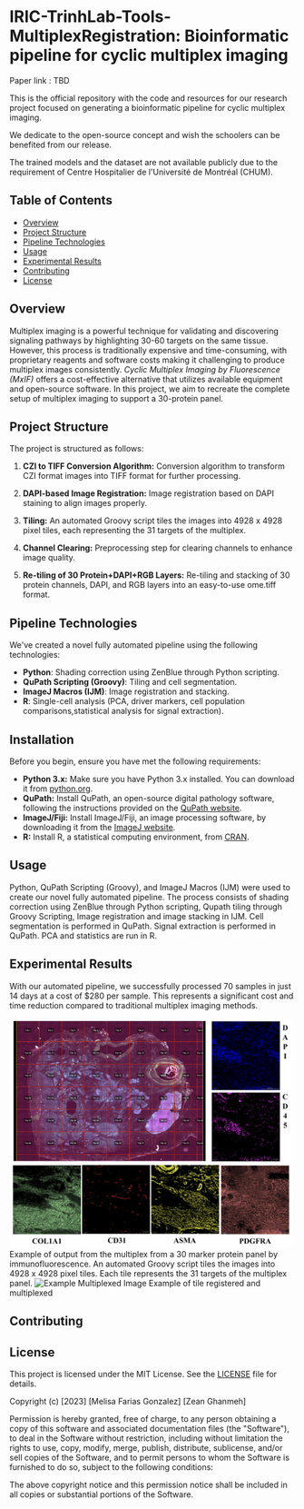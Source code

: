 # IRIC-TrinhLab-Tools-MultiplexRegistration: Bioinformatic pipeline for cyclic multiplex imaging

Paper link : TBD

This is the official repository with the code and resources for our research project focused on generating a bioinformatic pipeline for cyclic multiplex imaging.

We dedicate to the open-source concept and wish the schoolers can be benefited from our release.

The trained models and the dataset are not available publicly due to the requirement of Centre Hospitalier de l'Université de Montréal (CHUM).

## Table of Contents
- [Overview](#introduction)
- [Project Structure](#project-structure)
- [Pipeline Technologies](#dependencies)
- [Usage](#usage)
- [Experimental Results](#experimental-results)
- [Contributing](#contributing)
- [License](#license)

## Overview
Multiplex imaging is a powerful technique for validating and discovering signaling pathways by highlighting 30-60 targets on the same tissue. However, this process is traditionally expensive and time-consuming, with proprietary reagents and software costs making it challenging to produce multiplex images consistently. 
*Cyclic Multiplex Imaging by Fluorescence (MxIF)* offers a cost-effective alternative that utilizes available equipment and open-source software. In this project, we aim to recreate the complete setup of multiplex imaging to support a 30-protein panel. 

## Project Structure
The project is structured as follows:

1. **CZI to TIFF Conversion Algorithm:** Conversion algorithm to transform CZI format images into TIFF format for further processing.

2. **DAPI-based Image Registration:** Image registration based on DAPI staining to align images properly.

3. **Tiling:** An automated Groovy script tiles the images into 4928 x 4928 pixel tiles, each representing the 31 targets of the multiplex.

4. **Channel Clearing:** Preprocessing step for clearing channels to enhance image quality.

5. **Re-tiling of 30 Protein+DAPI+RGB Layers:** Re-tiling and stacking of 30 protein channels, DAPI, and RGB layers into an easy-to-use ome.tiff format.

## Pipeline Technologies 
We've created a novel fully automated pipeline using the following technologies:

- **Python**: Shading correction using ZenBlue through Python scripting.
- **QuPath Scripting (Groovy)**: Tiling and cell segmentation.
- **ImageJ Macros (IJM)**: Image registration and stacking.
- **R**: Single-cell analysis (PCA, driver markers, cell population comparisons,statistical analysis for signal extraction).


## Installation
Before you begin, ensure you have met the following requirements:

- **Python 3.x:** Make sure you have Python 3.x installed. You can download it from [python.org](https://www.python.org/downloads/).
- **QuPath:** Install QuPath, an open-source digital pathology software, following the instructions provided on the [QuPath website](https://qupath.github.io/).
- **ImageJ/Fiji:** Install ImageJ/Fiji, an image processing software, by downloading it from the [ImageJ website](https://imagej.net/Downloads).
- **R:** Install R, a statistical computing environment, from [CRAN](https://cran.r-project.org/mirrors.html).


## Usage
Python, QuPath Scripting (Groovy), and ImageJ Macros (IJM) were used to create our novel fully automated pipeline. The process consists of shading correction using ZenBlue through Python scripting, Qupath tiling through Groovy Scripting, Image registration and image stacking in IJM.
Cell segmentation is performed in QuPath. Signal extraction is performed in QuPath. PCA and statistics are run in R.


## Experimental Results 
With our automated pipeline, we successfully processed 70 samples in just 14 days at a cost of $280 per sample.
This represents a significant cost and time reduction compared to traditional multiplex imaging methods.

<img src="example_multiplex_image.jpg" alt="Example Multiplex Process" width="500">
Example of output from the multiplex from a 30 marker protein panel by immunofluorescence. An automated Groovy script tiles the images into 4928 x 4928 pixel tiles. Each tile represents the 31 targets of the multiplex panel.



<img src="example_multiplex_image2.PNG" alt="Example Multiplexed Image" width="300">
Example of tile registered and multiplexed



## Contributing 

## License

This project is licensed under the MIT License. See the [LICENSE](LICENSE) file for details.

Copyright (c) [2023] [Melisa Farias Gonzalez] [Zean Ghanmeh]

Permission is hereby granted, free of charge, to any person obtaining a copy
of this software and associated documentation files (the "Software"), to deal
in the Software without restriction, including without limitation the rights
to use, copy, modify, merge, publish, distribute, sublicense, and/or sell
copies of the Software, and to permit persons to whom the Software is
furnished to do so, subject to the following conditions:

The above copyright notice and this permission notice shall be included in all
copies or substantial portions of the Software.
